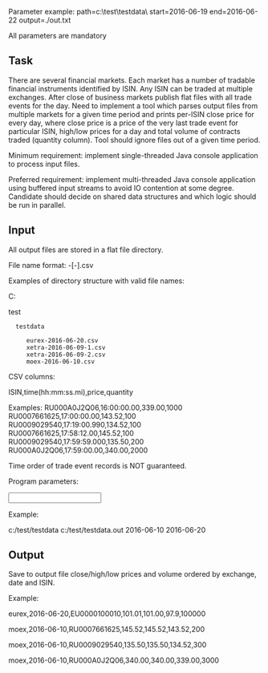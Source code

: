 Parameter example:
path=c:\test\testdata\ start=2016-06-19 end=2016-06-22 output=./out.txt

All parameters are mandatory

Task
----
There are several financial markets. Each market has a number of tradable financial instruments identified by ISIN. Any ISIN can be traded at multiple exchanges. After close of business markets publish flat files with all trade events for the day. Need to implement a tool which parses output files from multiple markets for a given time period and prints per-ISIN close price for every day, where close price is a price of the very last trade event for particular ISIN, high/low prices for a day and total volume of contracts traded (quantity column). Tool should ignore files out of a given time period.

Minimum requirement: implement single-threaded Java console application to process input files.

Preferred requirement: implement multi-threaded Java console application using buffered input streams to avoid IO contention at some degree. Candidate should decide on shared data structures and which logic should be run in parallel.

Input
-----
All output files are stored in a flat file directory.

File name format: <market>-<yyyy-mm-dd>[-<subindex>].csv

Examples of directory structure with valid file names:

C:

   test

      testdata

         eurex-2016-06-20.csv
         xetra-2016-06-09-1.csv
         xetra-2016-06-09-2.csv
         moex-2016-06-10.csv



CSV columns:

ISIN,time(hh:mm:ss.mi),price,quantity



Examples:
RU000A0J2Q06,16:00:00.00,339.00,1000
RU0007661625,17:00:00.00,143.52,100
RU0009029540,17:19:00.990,134.52,100
RU0007661625,17:58:12.00,145.52,100
RU0009029540,17:59:59.000,135.50,200
RU000A0J2Q06,17:59:00.00,340.00,2000

Time order of trade event records is NOT guaranteed.

Program parameters:

<input directory patch> <output file path> <period start> <period end>

Example:

c:/test/testdata c:/test/testdata.out 2016-06-10 2016-06-20

Output
------
Save to output file close/high/low prices and volume ordered by exchange, date and ISIN.

Example:

eurex,2016-06-20,EU0000100010,101.01,101.00,97.9,100000

moex,2016-06-10,RU0007661625,145.52,145.52,143.52,200

moex,2016-06-10,RU0009029540,135.50,135.50,134.52,300

moex,2016-06-10,RU000A0J2Q06,340.00,340.00,339.00,3000

